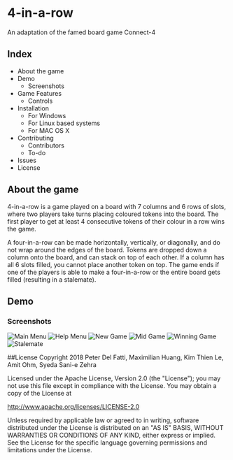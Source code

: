 # 4-in-a-row
An adaptation of the famed board game Connect-4

## Index
- About the game
- Demo
	- Screenshots
- Game Features
	- Controls
- Installation
	- For Windows
	- For Linux based systems
	- For MAC OS X
- Contributing
	- Contributors
	- To-do
- Issues
- License

## About the game
4-in-a-row is a game played on a board with 7 columns and 6 rows of slots, where two players take turns placing coloured tokens into the board. The first player to get at least 4 consecutive tokens of their colour in a row wins the game.

A four-in-a-row can be made horizontally, vertically, or diagonally, and do not wrap around the edges of the board. Tokens are dropped down a column onto the board, and can stack on top of each other. If a column has all 6 slots filled, you cannot place another token on top. The game ends if one of the players is able to make a four-in-a-row or the entire board gets filled (resulting in a stalemate).

## Demo
### Screenshots
![Main Menu](https://user-images.githubusercontent.com/47199055/54650981-2ac36680-4a87-11e9-92e1-a6bf399dcb3c.PNG)
![Help Menu](https://user-images.githubusercontent.com/47199055/54650984-2c8d2a00-4a87-11e9-8f3c-a41f28b22fa3.PNG)
![New Game](https://user-images.githubusercontent.com/47199055/54650986-2dbe5700-4a87-11e9-9b7a-856b7d5803bd.PNG)
![Mid Game](https://user-images.githubusercontent.com/47199055/54650987-2eef8400-4a87-11e9-8534-9959c8152633.PNG)
![Winning Game](https://user-images.githubusercontent.com/47199055/54650992-3020b100-4a87-11e9-879b-70d39fc3854e.PNG)
![Stalemate](https://user-images.githubusercontent.com/47199055/54650993-30b94780-4a87-11e9-830d-5c7ccb030150.PNG)


##License
Copyright 2018 Peter Del Fatti, Maximilian Huang, Kim Thien Le, Amit Ohm, Syeda Sani-e Zehra

Licensed under the Apache License, Version 2.0 (the "License");
you may not use this file except in compliance with the License.
You may obtain a copy of the License at

http://www.apache.org/licenses/LICENSE-2.0

Unless required by applicable law or agreed to in writing, software
distributed under the License is distributed on an "AS IS" BASIS,
WITHOUT WARRANTIES OR CONDITIONS OF ANY KIND, either express or implied.
See the License for the specific language governing permissions and
limitations under the License.
